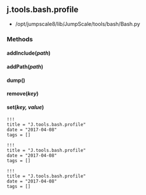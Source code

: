 <!-- toc -->
## j.tools.bash.profile

- /opt/jumpscale8/lib/JumpScale/tools/bash/Bash.py

### Methods

#### addInclude(*path*) 

#### addPath(*path*) 

#### dump() 

#### remove(*key*) 

#### set(*key, value*) 


```
!!!
title = "J.tools.bash.profile"
date = "2017-04-08"
tags = []
```

```
!!!
title = "J.tools.bash.profile"
date = "2017-04-08"
tags = []
```

```
!!!
title = "J.tools.bash.profile"
date = "2017-04-08"
tags = []
```
